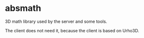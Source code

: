 # absmath

3D math library used by the server and some tools.

The client does not need it, because the client is based on Urho3D.
